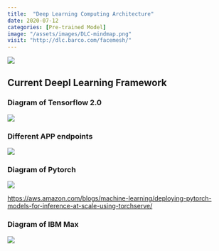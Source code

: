 ```yaml
---
title:  "Deep Learning Computing Architecture"
date: 2020-07-12
categories: [Pre-trained Model]
image: "/assets/images/DLC-mindmap.png"
visit: "http://dlc.barco.com/facemesh/"
---
```


[![](https://rebrand.ly/dlc_png_url)](https://rebrand.ly/dlc_uml_url)

## Current Deepl Learning Framework

### Diagram of Tensorflow 2.0
![](https://qph.fs.quoracdn.net/main-qimg-2033ae77eca842b74b1894b7f56fd713)

### Different APP endpoints

![](https://www.altoros.com/blog/wp-content/uploads/2017/05/tensorflow-apis-canned-estimators-v114.png)

### Diagram of Pytorch

![](https://d2908q01vomqb2.cloudfront.net/f1f836cb4ea6efb2a0b1b99f41ad8b103eff4b59/2020/04/20/deploying-pytorch-torchserve-1-2.gif)

https://aws.amazon.com/blogs/machine-learning/deploying-pytorch-models-for-inference-at-scale-using-torchserve/

### Diagram of IBM Max

![](https://developer.ibm.com/developer/patterns/max-image-segmenter-magic-cropping-tool-web-app/images/flow-max-image-segmenter.png)